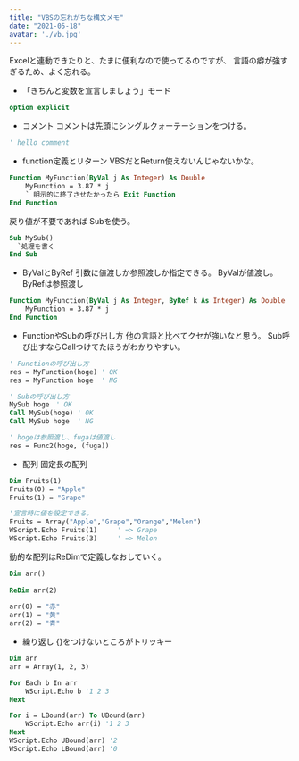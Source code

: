 ```yaml
---
title: "VBSの忘れがちな構文メモ"
date: "2021-05-18"
avatar: './vb.jpg'
---
```


Excelと連動できたりと、たまに便利なので使ってるのですが、
言語の癖が強すぎるため、よく忘れる。


* 「きちんと変数を宣言しましょう」モード
```vb
option explicit
```

* コメント
コメントは先頭にシングルクォーテーションをつける。
```vb
' hello comment
```

* function定義とリターン
VBSだとReturn使えないんじゃないかな。
```vb
Function MyFunction(ByVal j As Integer) As Double
    MyFunction = 3.87 * j
    ` 明示的に終了させたかったら Exit Function
End Function
```

戻り値が不要であれば Subを使う。
```vb
Sub MySub()
  `処理を書く
End Sub
```

* ByValとByRef
引数に値渡しか参照渡しか指定できる。 
ByValが値渡し。ByRefは参照渡し
```vb
Function MyFunction(ByVal j As Integer, ByRef k As Integer) As Double
    MyFunction = 3.87 * j
End Function
```

* FunctionやSubの呼び出し方
他の言語と比べてクセが強いなと思う。
Sub呼び出すならCallつけてたほうがわかりやすい。
```vb
' Functionの呼び出し方
res = MyFunction(hoge) ' OK
res = MyFunction hoge  ' NG

' Subの呼び出し方
MySub hoge　' OK
Call MySub(hoge) ' OK
Call MySub hoge  ' NG

' hogeは参照渡し、fugaは値渡し
res = Func2(hoge, (fuga))
```

* 配列
固定長の配列
```vb
Dim Fruits(1)
Fruits(0) = "Apple"
Fruits(1) = "Grape"

'宣言時に値を設定できる。
Fruits = Array("Apple","Grape","Orange","Melon")
WScript.Echo Fruits(1)     ' => Grape
WScript.Echo Fruits(3)     ' => Melon
```

動的な配列はReDimで定義しなおしていく。
```vb
Dim arr()
    
ReDim arr(2)
    
arr(0) = "赤"
arr(1) = "黄"
arr(2) = "青"
```


* 繰り返し
{}をつけないところがトリッキー
```vb
Dim arr
arr = Array(1, 2, 3)

For Each b In arr
	WScript.Echo b '1 2 3
Next

For i = LBound(arr) To UBound(arr)
	WScript.Echo arr(i) '1 2 3
Next
WScript.Echo UBound(arr) '2
WScript.Echo LBound(arr) '0
```